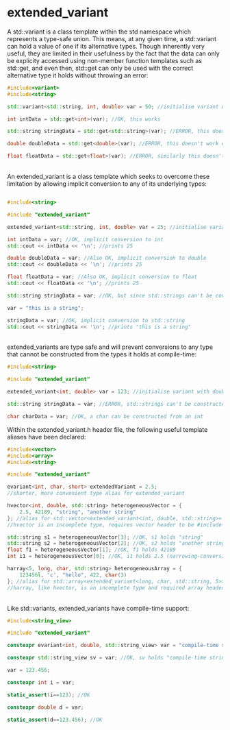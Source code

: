 # extended_variant
A std::variant is a class template within the std namespace which represents a type-safe union. This means, at any given time, a std::variant can hold a value of one if its alternative types. Though inherently very useful, they are limited in their usefulness by the fact that the data can only be explicity accessed using non-member function templates such as std::get, and even then, std::get can only be used with the correct alternative type it holds without throwing an error:

```c++
#include<variant>
#include<string>

std::variant<std::string, int, double> var = 50; //initialise variant with int

int intData = std::get<int>(var); //OK, this works

std::string stringData = std::get<std::string>(var); //ERROR, this doesn't work, which is fair enough

double doubleData = std::get<double>(var); //ERROR, this doesn't work either, even though intuitively it should

float floatData = std::get<float>(var); //ERROR, similarly this doesn't work either, why not?

```
\
An extended_variant is a class template which seeks to overcome these limitation by allowing implicit conversion to any of its underlying types:
```c++

#include<string>

#include "extended_variant"

extended_variant<std::string, int, double> var = 25; //initialise variant with int

int intData = var; //OK, implicit conversion to int
std::cout << intData << '\n'; //prints 25

double doubleData = var; //Also OK, implicit conversion to double
std::cout << doubleData << '\n'; //prints 25

float floatData = var; //Also OK, implicit conversion to float
std::cout << floatData << '\n'; //prints 25

std::string stringData = var; //OK, but since std::strings can't be constructed from ints, stringData is default constructed

var = "this is a string";

stringData = var; //OK, implicit conversion to std::string
std::cout << stringData << '\n'; //prints "this is a string"

```
\
extended_variants are type safe and will prevent conversions to any type that cannot be constructed from the types it holds at compile-time:
```c++
#include<string>

#include "extended_variant"

extended_variant<int, double> var = 123; //initialise variant with double

std::string stringData = var; //ERROR, std::strings can't be constructed from ints or doubles -> compile-time error

char charData = var; //OK, a char can be constructed from an int
```

Within the extended_variant.h header file, the following useful template aliases have been declared:
```c++
#include<vector>
#include<array>
#include<string>

#include "extended_variant"

evariant<int, char, short> extendedVariant = 2.5;
//shorter, more convenient type alias for extended_variant

hvector<int, double, std::string> heterogeneousVector = {
    2.5, 42189, "string", "another string"
}; //alias for std::vector<extended_variant<int, double, std::string>>
//hvector is an incomplete type, requires vector header to be #include-d

std::string s1 = heterogeneousVector[3]; //OK, s1 holds "string"
std::string s2 = heterogeneousVector[2]; //OK, s2 holds "another string"
float f1 = heterogeneousVector[1]; //OK, f1 holds 42189
int i1 = heterogeneousVector[0]; //OK, i1 holds 2.5 (narrowing-conversion)

harray<5, long, char, std::string> heterogeneousArray = {
    123456l, 'c', "hello", 422, char(3)
}; //alias for std::array<extended_variant<long, char, std::string, 5>>
//harray, like hvector, is an incomplete type and required array header to be #include-d

```
\
Like std::variants, extended_variants have compile-time support:
```c++
#include<string_view>

#include "extended_variant"

constexpr evariant<int, double, std::string_view> var = "compile-time string";

constexpr std::string_view sv = var; //OK, sv holds "compile-time string"

var = 123.456;

constexpr int i = var;

static_assert(i==123); //OK

constexpr double d = var;

static_assert(d==123.456); //OK
```
